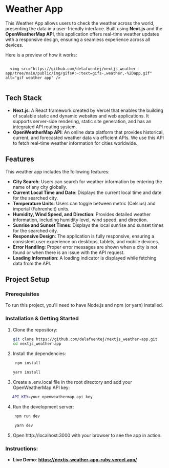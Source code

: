 # Weather App

This Weather App allows users to check the weather across the world, presenting the data in a user-friendly interface. Built using **Next.js** and the **OpenWeatherMap API**, this application offers real-time weather updates with a responsive design, ensuring a seamless experience across all devices.

Here is a preview of how it works:

<div style="display: flex; justify-content: center;">
  
      <img src="https://github.com/delafuentej/nextjs_weather-app/tree/main/public/img/gifs#:~:text=gifs-,weather,-%2Dapp.gif" alt="gif weather app" />
   
</div>


## Tech Stack

- **Next.js**: A React framework created by Vercel that enables the building of scalable static and dynamic websites and web applications. It supports server-side rendering, static site generation, and has an integrated API routing system.
- **OpenWeatherMap API**: An online data platform that provides historical, current, and forecasted weather data via efficient APIs. We use this API to fetch real-time weather information for cities worldwide.

## Features

This weather app includes the following features:

- **City Search**: Users can search for weather information by entering the name of any city globally.
- **Current Local Time and Date**: Displays the current local time and date for the searched city.
- **Temperature Units**: Users can toggle between metric (Celsius) and imperial (Fahrenheit) units.
- **Humidity, Wind Speed, and Direction**: Provides detailed weather information, including humidity level, wind speed, and direction.
- **Sunrise and Sunset Times**: Displays the local sunrise and sunset times for the searched city.
- **Responsive Design**: The application is fully responsive, ensuring a consistent user experience on desktops, tablets, and mobile devices.
- **Error Handling**: Proper error messages are shown when a city is not found or when there is an issue with the API request.
- **Loading Information**: A loading indicator is displayed while fetching data from the API.

## Project Setup

### Prerequisites

To run this project, you'll need to have Node.js and npm (or yarn) installed.

### Installation & Getting Started
 
1. Clone the repository:

   ```bash
   git clone https://github.com/delafuentej/nextjs_weather-app.git
   cd nextjs_weather-app
   ```
2. Install the dependencies: 

   ```bash
    npm install 
   ```
      ```bash
    yarn install 
   ```
3. Create a .env.local file in the root directory and add your OpenWeatherMap API key:

 ```bash
    API_KEY=your_openweathermap_api_key
```
4. Run the development server:
```bash
    npm run dev
```
```bash
    yarn dev
```
5. Open http://localhost:3000 with your browser to see the app in action.

### Instructions:
- **Live Demo**:  **https://nextjs-weather-app-ruby.vercel.app/**
